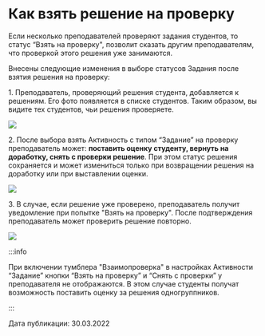 # Как взять решение на проверку

Если несколько преподавателей проверяют задания студентов, то статус “Взять на проверку", позволит сказать другим преподавателям, что проверкой этого решения уже занимаются.

Внесены следующие изменения в выборе статусов Задания после взятия решения на проверку:

1\. Преподаватель, проверяющий решения студента, добавляется к решениям. Его фото появляется в списке студентов. Таким образом, вы видите тех студентов, чьи решения проверяете.

![](https://lh5.googleusercontent.com/uACTosfRt2eMCTATum2wtcMuVgdrG03F2wV65\_tADncfKB3F9XX23vUuSm9y6vDgL-6XPNvD6mmh1mQTX9AkuXCli1yoh-XGzizn9P9qj297C-R25H3FhGRLhT1K6MxRBQbCfiK0)

2\. После выбора взять Активность с типом “Задание” на проверку преподаватель может: **поставить оценку студенту, вернуть на доработку, снять с проверки решение**. При этом статус решения сохраняется и может измениться только при возвращении решения на доработку или при выставлении оценки.

![](https://lh3.googleusercontent.com/ccnpNAvVSrg\_ODgkksYCqyPURm5-dBBw\_ST9Z5rqDWjqPOt9V985lvPFCLl5oPFkdick-ar5YRVzKmAF3Fran7dlwoN89hJ1Is1opB\_LS5RBrZsLiL153lAmVtQ-YpquzojAsopj)

3\. В случае, если решение уже проверено, преподаватель получит уведомление при попытке "Взять на проверку". После подтверждения преподаватель может проверить решение повторно.

![](https://lh3.googleusercontent.com/Q3DiFrhohZ18iYzlOUB7kdMk29GK-VOts3So65qQyXryZAvEca7XEVNXdIp1ud41dXXFcJtzYPNAnsFFOVxGyepeN8NWFkuHeKwcLnDCwRYYwJ-5pwbW8mylBcjyoKrcVyE7ge4h)

:::info

При включении тумблера "Взаимопроверка" в настройках Активности “Задание” кнопки “Взять на проверку” и “Снять с проверки” у преподавателя не отображаются. В этом случае студенты получат возможность поставить оценку за решения одногруппников.

:::



Дата публикации: 30.03.2022
